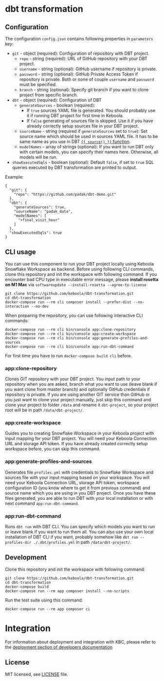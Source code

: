 
# dbt transformation

## Configuration

The configuration `config.json` contains following properties in `parameters` key:
- `git` - object (required): Configuration of repository with DBT project.
    - `repo` - string (required): URL of GitHub repository with your DBT project.
    - `username` - string (optional): GitHub username if repository is private.
    - `password` - string (optional): GitHub Private Access Token if repository is private. Both or none of couple `username` and `password` must be specified.
    - `branch` - string (optional): Specify git branch if you want to clone project from specific branch.
- `dbt` - object (required): Configuration of DBT
    - `generateSources` - boolean (required): 
      - If `true` sources YAML file is generated. You should probably use it if running DBT project for first time in Keboola.
      - If `false` generating of sources file is skipped. Use it if you have already correctly setup sources file in your DBT project.
    - `sourceName` - string (required if `generateSources` set to `true`): Set source name which should be used in sources YAML file. It has to be same name as you use in DBT [`{{ source() }}` function](https://docs.getdbt.com/reference/dbt-jinja-functions/source).
    - `modelNames` - array of strings (optional): If you want to run DBT only with certain models, you can specify their names here. Otherwise, all models will be run.
- `showExecutedSqls` - boolean (optional): Default `false`, if set to `true` SQL queries executed by DBT transformation are printed to output.

Example:
```
{
  "git": {
    "repo": "https://github.com/padak/dbt-demo.git"
  },
  "dbt": {
    "generateSources": true,
    "sourceName": "padak_data",
    "modelNames": [
      "+final_visit_hour"
    ]
  },
  "showExecutedSqls": true
}
```

## CLI usage


You can use this component to run your DBT project locally using Keboola Snowflake Workspace as backend. Before using following CLI commands, clone this repository and init the workspace with following command. If you encounter bad CPU type in executable error message, please **install rosetta on M1 Mac** via `softwareupdate --install-rosetta --agree-to-license` 

```
git clone https://github.com/keboola/dbt-transformation.git
cd dbt-transformation
docker-compose run --rm cli composer install --prefer-dist --no-interaction --no-dev
```


When preparing the repository, you can use following interactive CLI commands:
```
docker-compose run --rm cli bin/console app:clone-repository
docker-compose run --rm cli bin/console app:create-workspace
docker-compose run --rm cli bin/console app:generate-profiles-and-sources
docker-compose run --rm cli bin/console app:run-dbt-command
```
For first time you have to run `docker-compose build cli` before.

### app:clone-repository
Clones GIT repository with your DBT project. You input path to your repository when you are asked, branch what you want to use (leave blank if you want clone from master branch) and optionally GitHub credentials if repository is private. If you are using another GIT service than GitHub or you just want to clone your project manually, just skip this command and clone your project to folder `/data` and rename it `dbt-project`, so your project root will be in path `/data/dbt-project/`.

### app:create-workspace
Guides you to creating Snowflake Workspace in your Keboola project with input mapping for your DBT project. You will need your Keboola Connection URL and storage API token. If you have already created correctly setup workspace before, you can skip this command.

### app:generate-profiles-and-sources
Generates file `profiles.yml` with credentials to Snowflake Workspace and sources file with your input mapping based on your workspace. You will need your Keboola Connection URL, storage API token, workspace configuration ID (you know where to get it from previous command) and source name which you are using in you DBT project. Once you have these files generated, you are able to run DBT with your local installation or with next command `app:run-dbt-command`.

### app:run-dbt-command
Runs `dbt run` with DBT CLI. You can specify which models you want to run or leave blank if you want to run them all. You can also use your own local installation of DBT CLI if you want, probably somehow like `dbt run --profiles-dir ./.dbt/profiles.yml` in path `/data/dbt-project/`.


## Development
 
Clone this repository and init the workspace with following command:

```
git clone https://github.com/keboola/dbt-transformation.git
cd dbt-transformation
docker-compose build
docker-compose run --rm app composer install --no-scripts
```

Run the test suite using this command:

```
docker-compose run --rm app composer ci
```
 
# Integration

For information about deployment and integration with KBC, please refer to the [deployment section of developers documentation](https://developers.keboola.com/extend/component/deployment/) 

## License

MIT licensed, see [LICENSE](./LICENSE) file.
